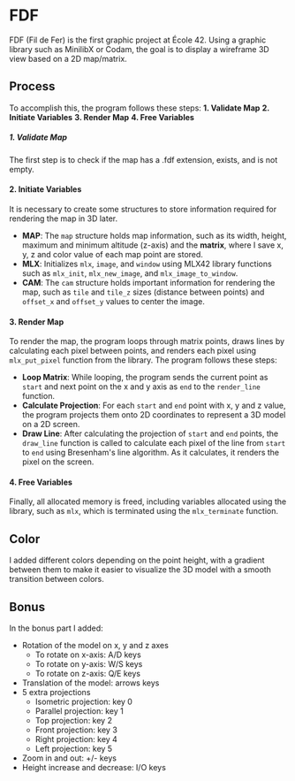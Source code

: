 # FDF
FDF (Fil de Fer) is the first graphic project at École 42. Using a graphic library such as MinilibX or Codam, the goal is to display a wireframe 3D view based on a 2D map/matrix.

## Process
To accomplish this, the program follows these steps:
**1. Validate Map**
**2. Initiate Variables**
**3. Render Map**
**4. Free Variables**

##### 1. Validate Map
The first step is to check if the map has a .fdf extension, exists, and is not empty.

#### 2. Initiate Variables
It is necessary to create some structures to store information required for rendering the map in 3D later.
- **MAP**: The `map` structure holds map information, such as its width, height, maximum and minimum altitude (z-axis) and the **matrix**, where I save x, y, z and color value of each map point are stored.
- **MLX**: Initializes `mlx`, `image`, and `window` using MLX42 library functions such as `mlx_init`, `mlx_new_image`, and `mlx_image_to_window`.
- **CAM**: The `cam` structure holds important information for rendering the map, such as `tile` and `tile_z` sizes (distance between points) and `offset_x` and `offset_y` values to center the image.

#### 3. Render Map
To render the map, the program loops through matrix points, draws lines by calculating each pixel between points, and renders each pixel using `mlx_put_pixel` function from the library. The program follows these steps:
- **Loop Matrix**: While looping, the program sends the current point as `start` and next point on the x and y axis as `end` to the `render_line` function.
- **Calculate Projection**: For each `start` and `end` point with x, y and z value, the program projects them onto 2D coordinates to represent a 3D model on a 2D screen.
- **Draw Line**: After calculating the projection of `start` and `end` points, the `draw_line` function is called to calculate each pixel of the line from `start` to `end` using Bresenham's line algorithm. As it calculates, it renders the pixel on the screen.

#### 4. Free Variables
Finally, all allocated memory is freed, including variables allocated using the library, such as `mlx`, which is terminated using the `mlx_terminate` function.

## Color
I added different colors depending on the point height, with a gradient between them to make it easier to visualize the 3D model with a smooth transition between colors.

## Bonus
In the bonus part I added:
- Rotation of the model on x, y and z axes
    - To rotate on x-axis: A/D keys
    - To rotate on y-axis: W/S keys
    - To rotate on z-axis: Q/E keys
- Translation of the model: arrows keys
- 5 extra projections
    - Isometric projection: key 0
    - Parallel projection: key 1
    - Top projection: key 2
    - Front projection: key 3
    - Right projection: key 4
    - Left projection: key 5
- Zoom in and out: +/- keys
- Height increase and decrease: I/O keys